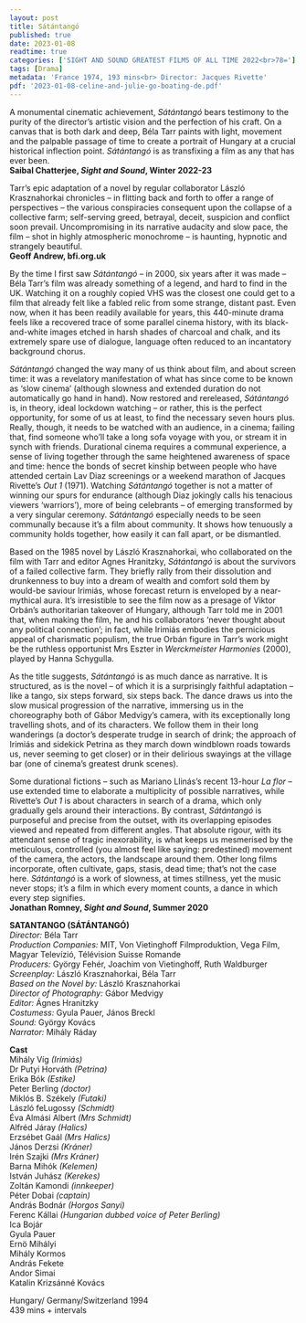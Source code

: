 ```yaml
---
layout: post
title: Sátántangó
published: true
date: 2023-01-08
readtime: true
categories: ['SIGHT AND SOUND GREATEST FILMS OF ALL TIME 2022<br>78=']
tags: [Drama]
metadata: 'France 1974, 193 mins<br> Director: Jacques Rivette'
pdf: '2023-01-08-celine-and-julie-go-boating-de.pdf'
---
```


A monumental cinematic achievement, _Sátántangó_ bears testimony to the purity of the director’s artistic vision and the perfection of his craft. On a canvas that is both dark and deep, Béla Tarr paints with light, movement and the palpable passage of time to create a portrait of Hungary at a crucial historical inflection point. _Sátántangó_ is as transfixing a film as any that has ever been.  
**Saibal Chatterjee, _Sight and Sound_, Winter 2022-23**  

Tarr’s epic adaptation of a novel by regular collaborator László Krasznahorkai chronicles – in flitting back and forth to offer a range of perspectives – the various conspiracies consequent upon the collapse of a collective farm; self-serving greed, betrayal, deceit, suspicion and conflict soon prevail. Uncompromising in its narrative audacity and slow pace, the film – shot in highly atmospheric monochrome – is haunting, hypnotic and strangely beautiful.  
**Geoff Andrew, bfi.org.uk**  

By the time I first saw _Sátántangó_ – in 2000, six years after it was made – Béla Tarr’s film was already something of a legend, and hard to find in the UK. Watching it on a roughly copied VHS was the closest one could get to a film that already felt like a fabled relic from some strange, distant past. Even now, when it has been readily available for years, this 440-minute drama feels like a recovered trace of some parallel cinema history, with its black-and-white images etched in harsh shades of charcoal and chalk, and its extremely spare use of dialogue, language often reduced to an incantatory background chorus.

_Sátántangó_ changed the way many of us think about film, and about screen time: it was a revelatory manifestation of what has since come to be known as ‘slow cinema’ (although slowness and extended duration do not automatically go hand in hand). Now restored and rereleased, _Sátántangó_ is, in theory, ideal lockdown watching – or rather, this is the perfect opportunity, for some of us at least, to find the necessary seven hours plus. Really, though, it needs to be watched with an audience, in a cinema; failing that, find someone who’ll take a long sofa voyage with you, or stream it in synch with friends. Durational cinema requires a communal experience, a sense of living together through the same heightened awareness of space and time: hence the bonds of secret kinship between people who have attended certain Lav Diaz screenings or a weekend marathon of Jacques Rivette’s _Out 1_ (1971). Watching _Sátántangó_ together is not a matter of winning our spurs for endurance (although Diaz jokingly calls his tenacious viewers ‘warriors’), more of being celebrants – of emerging transformed by a very singular ceremony. _Sátántangó_ especially needs to be seen communally because it’s a film about community. It shows how tenuously a community holds together, how easily it can fall apart, or be dismantled.

Based on the 1985 novel by László Krasznahorkai, who collaborated on the film with Tarr and editor Agnes Hranitzky, _Sátántangó_ is about the survivors of a failed collective farm. They briefly rally from their dissolution and drunkenness to buy into a dream of wealth and comfort sold them by would-be saviour Irimiás, whose forecast return is enveloped by a near-mythical aura. It’s irresistible to see the film now as a presage of Viktor Orbán’s authoritarian takeover of Hungary, although Tarr told me in 2001 that, when making the film, he and his collaborators ‘never thought about any political connection’; in fact, while Irimiás embodies the pernicious appeal of charismatic populism, the true Orbán figure in Tarr’s work might be the ruthless opportunist Mrs Eszter in _Werckmeister Harmonies_ (2000), played by Hanna Schygulla.

As the title suggests, _Sátántangó_ is as much dance as narrative. It is structured, as is the novel – of which it is a surprisingly faithful adaptation – like a tango, six steps forward, six steps back. The dance draws us into the slow musical progression of the narrative, immersing us in the choreography both of Gábor Medvigy’s camera, with its exceptionally long travelling shots, and of its characters. We follow them in their long wanderings (a doctor’s desperate trudge in search of drink; the approach of Irimiás and sidekick Petrina as they march down windblown roads towards us, never seeming to get closer) or in their delirious swayings at the village bar (one of cinema’s greatest drunk scenes).

Some durational fictions – such as Mariano Llinás’s recent 13-hour _La flor_ – use extended time to elaborate a multiplicity of possible narratives, while Rivette’s _Out 1_ is about characters in search of a drama, which only gradually gels around their interactions. By contrast, _Sátántangó_ is purposeful and precise from the outset, with its overlapping episodes viewed and repeated from different angles. That absolute rigour, with its attendant sense of tragic inexorability, is what keeps us mesmerised by the meticulous, controlled (you almost feel like saying: predestined) movement of the camera, the actors, the landscape around them. Other long films incorporate, often cultivate, gaps, stasis, dead time; that’s not the case here. _Sátántangó_ is a work of slowness, at times stillness, yet the music never stops; it’s a film in which every moment counts, a dance in which every step signifies.  
**Jonathan Romney, _Sight and Sound_, Summer 2020**  

**SATANTANGO (SÁTÁNTANGÓ)**  
_Director:_ Béla Tarr  
_Production Companies:_ MIT, Von Vietinghoff Filmproduktion, Vega Film,  
Magyar Televízió, Télévision Suisse Romande  
_Producers:_ György Fehér, Joachim von Vietinghoff, Ruth Waldburger  
_Screenplay:_ László Krasznahorkai, Béla Tarr  
_Based on the Novel by:_ László Krasznahorkai  
_Director of Photography:_ Gábor Medvigy  
_Editor:_ Ágnes Hranitzky  
_Costumess:_ Gyula Pauer, János Breckl  
_Sound:_ György Kovács  
_Narrator:_ Mihály Ráday  

**Cast**  
Mihály Víg _(Irimiás)_  
Dr Putyi Horváth _(Petrina)_  
Erika Bók _(Estike)_  
Peter Berling _(doctor)_  
Miklós B. Székely _(Futaki)_  
László feLugossy _(Schmidt)_  
Éva Almási Albert _(Mrs Schmidt)_  
Alfréd Járay _(Halics)_  
Erzsébet Gaál _(Mrs Halics)_  
János Derzsi _(Kráner)_  
Irén Szajki _(Mrs Kráner)_  
Barna Mihók _(Kelemen)_  
István Juhász _(Kerekes)_  
Zoltán Kamondi _(innkeeper)_  
Péter Dobai _(captain)_  
András Bodnár _(Horgos Sanyi)_  
Ferenc Kállai _(Hungarian dubbed voice of Peter Berling)_  
Ica Bojár  
Gyula Pauer  
Ernö Mihályi  
Mihály Kormos  
András Fekete  
Andor Simai  
Katalin Krizsánné Kovács  

Hungary/ Germany/Switzerland 1994  
439 mins + intervals  
<!--stackedit_data:
eyJoaXN0b3J5IjpbNDYzODc4MDgyXX0=
-->